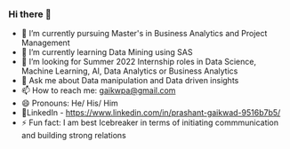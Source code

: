 ### Hi there 👋

- 🔭 I’m currently pursuing Master's in Business Analytics and Project Management
- 🌱 I’m currently learning Data Mining using SAS
- 👯 I’m looking for Summer 2022 Internship roles in Data Science, Machine Learning, AI, Data Analytics or Business Analytics
- 💬 Ask me about Data manipulation and Data driven insights
- 📫 How to reach me: gaikwpa@gmail.com
- 😄 Pronouns: He/ His/ Him
- 🚪LinkedIn - https://www.linkedin.com/in/prashant-gaikwad-9516b7b5/
- ⚡ Fun fact: I am best Icebreaker in terms of initiating commmunication and building strong relations

